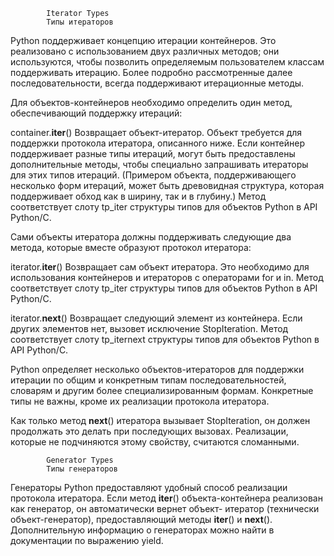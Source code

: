             Iterator Types
            Типы итераторов

Python поддерживает концепцию итерации контейнеров. Это реализовано с использованием двух
различных методов; они используются, чтобы позволить определяемым пользователем классам 
поддерживать итерацию. Более подробно рассмотренные далее последовательности, всегда 
поддерживают итерационные методы.

Для объектов-контейнеров необходимо определить один метод, обеспечивающий поддержку
итераций:

container.__iter__()
    Возвращает объект-итератор. Объект требуется для поддержки протокола итератора,
описанного ниже. Если контейнер поддерживает разные типы итераций, могут быть 
предоставлены дополнительные методы, чтобы специально запрашивать итераторы для этих типов
итераций. (Примером объекта, поддерживающего несколько форм итераций, может быть
древовидная структура, которая поддерживает обход как в ширину, так и в глубину.) 
Метод соответствует слоту tp_iter структуры типов для объектов Python в API Python/C.

Сами объекты итератора должны поддерживать следующие два метода, которые вместе образуют
протокол итератора:

iterator.__iter__()
Возвращает сам объект итератора. Это необходимо для использования контейнеров и итераторов
с операторами for и in. Метод соответствует слоту tp_iter структуры типов для объектов 
Python в API Python/C.

iterator.__next__()
Возвращает следующий элемент из контейнера. Если других элементов нет, вызовет исключение
StopIteration. Метод соответствует слоту tp_iternext структуры типов для объектов Python
в API Python/C.

Python определяет несколько объектов-итераторов для поддержки итерации по общим и 
конкретным типам последовательностей, словарям и другим более специализированным формам.
Конкретные типы не важны, кроме их реализации протокола итератора.

Как только метод __next__() итератора вызывает StopIteration, он должен продолжать это 
делать при последующих вызовах. Реализации, которые не подчиняются этому свойству, 
считаются сломанными.

            Generator Types
            Типы генераторов

Генераторы Python предоставляют удобный способ реализации протокола итератора. Если метод
__iter__() объекта-контейнера реализован как генератор, он автоматически вернет объект-
итератор (технически объект-генератор), предоставляющий методы __iter__() и __next__(). 
Дополнительную информацию о генераторах можно найти в документации по выражению yield.
